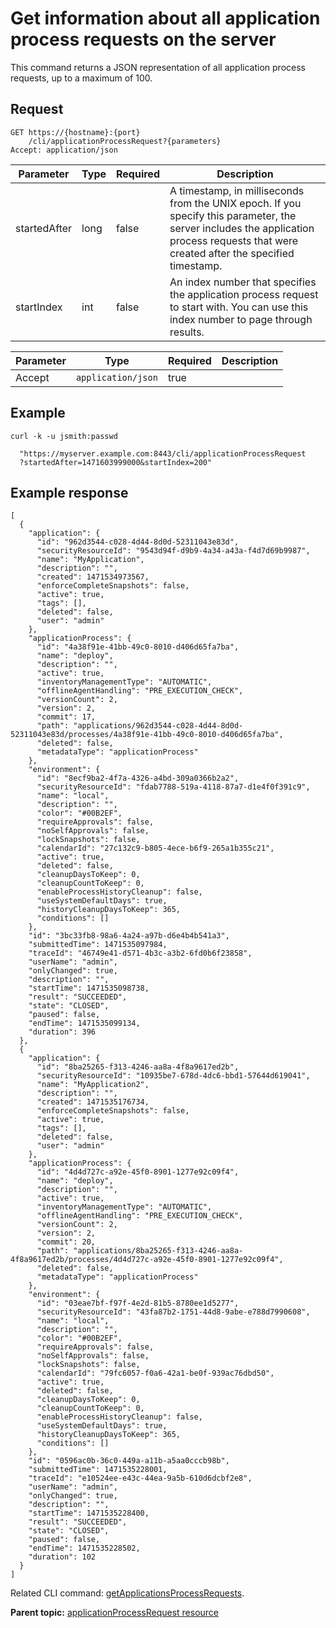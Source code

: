 # Get information about all application process requests on the server

This command returns a JSON representation of all application process requests, up to a maximum of 100.

## Request

```
GET https://{hostname}:{port}
    /cli/applicationProcessRequest?{parameters}
Accept: application/json

```

|Parameter|Type|Required|Description|
|---------|----|--------|-----------|
|startedAfter|long|false|A timestamp, in milliseconds from the UNIX epoch. If you specify this parameter, the server includes the application process requests that were created after the specified timestamp.|
|startIndex|int|false|An index number that specifies the application process request to start with. You can use this index number to page through results.|

|Parameter|Type|Required|Description|
|---------|----|--------|-----------|
|Accept|`application/json`|true| |

## Example

```
curl -k -u jsmith:passwd 
   
  "https://myserver.example.com:8443/cli/applicationProcessRequest
  ?startedAfter=1471603999000&startIndex=200" 

```

## Example response

```
[
  {
    "application": {
      "id": "962d3544-c028-4d44-8d0d-52311043e83d",
      "securityResourceId": "9543d94f-d9b9-4a34-a43a-f4d7d69b9987",
      "name": "MyApplication",
      "description": "",
      "created": 1471534973567,
      "enforceCompleteSnapshots": false,
      "active": true,
      "tags": [],
      "deleted": false,
      "user": "admin"
    },
    "applicationProcess": {
      "id": "4a38f91e-41bb-49c0-8010-d406d65fa7ba",
      "name": "deploy",
      "description": "",
      "active": true,
      "inventoryManagementType": "AUTOMATIC",
      "offlineAgentHandling": "PRE_EXECUTION_CHECK",
      "versionCount": 2,
      "version": 2,
      "commit": 17,
      "path": "applications/962d3544-c028-4d44-8d0d-52311043e83d/processes/4a38f91e-41bb-49c0-8010-d406d65fa7ba",
      "deleted": false,
      "metadataType": "applicationProcess"
    },
    "environment": {
      "id": "8ecf9ba2-4f7a-4326-a4bd-309a0366b2a2",
      "securityResourceId": "fdab7788-519a-4118-87a7-d1e4f0f391c9",
      "name": "local",
      "description": "",
      "color": "#00B2EF",
      "requireApprovals": false,
      "noSelfApprovals": false,
      "lockSnapshots": false,
      "calendarId": "27c132c9-b805-4ece-b6f9-265a1b355c21",
      "active": true,
      "deleted": false,
      "cleanupDaysToKeep": 0,
      "cleanupCountToKeep": 0,
      "enableProcessHistoryCleanup": false,
      "useSystemDefaultDays": true,
      "historyCleanupDaysToKeep": 365,
      "conditions": []
    },
    "id": "3bc33fb8-98a6-4a24-a97b-d6e4b4b541a3",
    "submittedTime": 1471535097984,
    "traceId": "46749e41-d571-4b3c-a3b2-6fd0b6f23858",
    "userName": "admin",
    "onlyChanged": true,
    "description": "",
    "startTime": 1471535098738,
    "result": "SUCCEEDED",
    "state": "CLOSED",
    "paused": false,
    "endTime": 1471535099134,
    "duration": 396
  },
  {
    "application": {
      "id": "8ba25265-f313-4246-aa8a-4f8a9617ed2b",
      "securityResourceId": "10935be7-678d-4dc6-bbd1-57644d619041",
      "name": "MyApplication2",
      "description": "",
      "created": 1471535176734,
      "enforceCompleteSnapshots": false,
      "active": true,
      "tags": [],
      "deleted": false,
      "user": "admin"
    },
    "applicationProcess": {
      "id": "4d4d727c-a92e-45f0-8901-1277e92c09f4",
      "name": "deploy",
      "description": "",
      "active": true,
      "inventoryManagementType": "AUTOMATIC",
      "offlineAgentHandling": "PRE_EXECUTION_CHECK",
      "versionCount": 2,
      "version": 2,
      "commit": 20,
      "path": "applications/8ba25265-f313-4246-aa8a-4f8a9617ed2b/processes/4d4d727c-a92e-45f0-8901-1277e92c09f4",
      "deleted": false,
      "metadataType": "applicationProcess"
    },
    "environment": {
      "id": "03eae7bf-f97f-4e2d-81b5-8780ee1d5277",
      "securityResourceId": "43fa87b2-1751-44d8-9abe-e788d7990608",
      "name": "local",
      "description": "",
      "color": "#00B2EF",
      "requireApprovals": false,
      "noSelfApprovals": false,
      "lockSnapshots": false,
      "calendarId": "79fc6057-f0a6-42a1-be0f-939ac76dbd50",
      "active": true,
      "deleted": false,
      "cleanupDaysToKeep": 0,
      "cleanupCountToKeep": 0,
      "enableProcessHistoryCleanup": false,
      "useSystemDefaultDays": true,
      "historyCleanupDaysToKeep": 365,
      "conditions": []
    },
    "id": "0596ac0b-36c0-449a-a11b-a5aa0cccb98b",
    "submittedTime": 1471535228001,
    "traceId": "e10524ee-e43c-44ea-9a5b-610d6dcbf2e8",
    "userName": "admin",
    "onlyChanged": true,
    "description": "",
    "startTime": 1471535228400,
    "result": "SUCCEEDED",
    "state": "CLOSED",
    "paused": false,
    "endTime": 1471535228502,
    "duration": 102
  }
]
```

Related CLI command: [getApplicationsProcessRequests](udclient_getapplicationsprocessrequests.md).

**Parent topic:** [applicationProcessRequest resource](../../com.udeploy.api.doc/topics/rest_cli_applicationprocessrequest.md)

